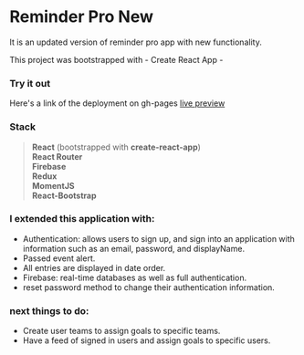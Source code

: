 # Reminder Pro New 
It is an updated version of reminder pro app with new functionality.

This project was bootstrapped with - Create React App -

### Try it out
Here's a link of the deployment on gh-pages [live preview](https://bewpage.github.io/reminder-pro/)

### Stack
> **React**  (bootstrapped with **create-react-app**)  
> **React Router**  
> **Firebase**  
> **Redux**  
> **MomentJS**  
> **React-Bootstrap**   

### I extended this application with:
- Authentication: allows users to sign up, and sign into an application with information such as an email, password, and displayName.
- Passed event alert.
- All entries are displayed in date order.
- Firebase: real-time databases as well as full authentication.
- reset password method to change their authentication information.
### next things to do:
- Create user teams to assign goals to specific teams.
- Have a feed of signed in users and assign goals to specific users.

